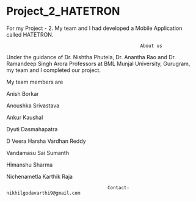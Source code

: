 # Project_2_HATETRON

For my Project - 2. My team and I had developed a Mobile Application called HATETRON.




                                                     About us
                                                  
Under the guidance of Dr. Nishtha Phutela, Dr. Anantha Rao and Dr. Ramandeep Singh Arora Professors at BML Munjal University, Gurugram, my team and I completed our project.

My team members are 

Anish Borkar

Anoushka Srivastava

Ankur Kaushal

Dyuti Dasmahapatra

D Veera Harsha Vardhan Reddy

Vandamasu Sai Sumanth

Himanshu Sharma

Nichenametla Karthik Raja


                                         Contact-nikhilgodavarthi9@gmail.com
